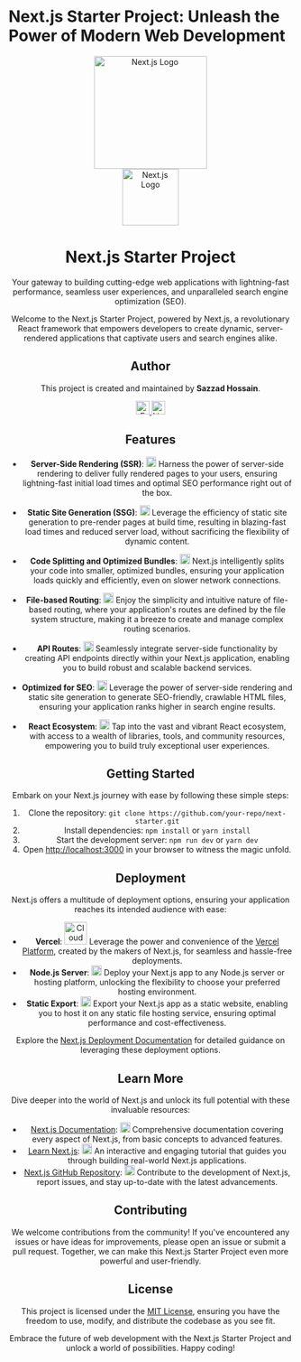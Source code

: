 # Next.js Starter Project: Unleash the Power of Modern Web Development


<div align="center">
  <img src="https://nextjs.org/static/blog/next-14/twitter-card.png" alt="Next.js Logo" width="200" />

<div align="center">
  <img src="https://raw.githubusercontent.com/remojansen/logo.ts/master/ts.png" alt="Next.js Logo" width="100" />
  <h1>Next.js Starter Project</h1>
  <p>Your gateway to building cutting-edge web applications with lightning-fast performance, seamless user experiences, and unparalleled search engine optimization (SEO).</p>
</div>

Welcome to the Next.js Starter Project, powered by Next.js, a revolutionary React framework that empowers developers to create dynamic, server-rendered applications that captivate users and search engines alike.

## Author

This project is created and maintained by <b>Sazzad Hossain</b>.

<div align="center">
  <a href="mailto:sazzad.utm@gmail.com">
    <img src="https://img.icons8.com/color/48/000000/gmail-new.png" alt="Email" width="24" />
  </a>
  <a href="https://www.linkedin.com/in/hsazzad/">
    <img src="https://img.icons8.com/color/48/000000/linkedin.png" alt="LinkedIn" width="24" />
  </a>
</div>

## Features

- **Server-Side Rendering (SSR)**: <img src="https://img.icons8.com/color/24/000000/server.png" alt="Server" width="18" /> Harness the power of server-side rendering to deliver fully rendered pages to your users, ensuring lightning-fast initial load times and optimal SEO performance right out of the box.

- **Static Site Generation (SSG)**: <img src="https://img.icons8.com/color/24/000000/code.png" alt="Static Site" width="18" /> Leverage the efficiency of static site generation to pre-render pages at build time, resulting in blazing-fast load times and reduced server load, without sacrificing the flexibility of dynamic content.

- **Code Splitting and Optimized Bundles**: <img src="https://img.icons8.com/color/24/000000/code.png" alt="Code" width="18" /> Next.js intelligently splits your code into smaller, optimized bundles, ensuring your application loads quickly and efficiently, even on slower network connections.

- **File-based Routing**: <img src="https://img.icons8.com/color/24/000000/route.png" alt="Route" width="18" /> Enjoy the simplicity and intuitive nature of file-based routing, where your application's routes are defined by the file system structure, making it a breeze to create and manage complex routing scenarios.

- **API Routes**: <img src="https://img.icons8.com/color/24/000000/api-settings.png" alt="API" width="18" /> Seamlessly integrate server-side functionality by creating API endpoints directly within your Next.js application, enabling you to build robust and scalable backend services.

- **Optimized for SEO**: <img src="https://img.icons8.com/color/24/000000/search.png" alt="SEO" width="18" /> Leverage the power of server-side rendering and static site generation to generate SEO-friendly, crawlable HTML files, ensuring your application ranks higher in search engine results.

- **React Ecosystem**: <img src="https://img.icons8.com/color/24/000000/react-native.png" alt="React" width="18" /> Tap into the vast and vibrant React ecosystem, with access to a wealth of libraries, tools, and community resources, empowering you to build truly exceptional user experiences.

## Getting Started

Embark on your Next.js journey with ease by following these simple steps:

1. Clone the repository: `git clone https://github.com/your-repo/next-starter.git`
2. Install dependencies: `npm install` or `yarn install`
3. Start the development server: `npm run dev` or `yarn dev`
4. Open [http://localhost:3000](http://localhost:3000) in your browser to witness the magic unfold.

## Deployment

Next.js offers a multitude of deployment options, ensuring your application reaches its intended audience with ease:

- **Vercel**: <img src="https://upload.wikimedia.org/wikipedia/commons/5/5e/Vercel_logo_black.svg" alt="Cloud" width="40" /> Leverage the power and convenience of the [Vercel Platform](https://vercel.com/new?utm_medium=default-template&filter=next.js&utm_source=create-next-app&utm_campaign=create-next-app-readme), created by the makers of Next.js, for seamless and hassle-free deployments.
- **Node.js Server**: <img src="https://upload.wikimedia.org/wikipedia/commons/d/d9/Node.js_logo.svg" alt="Node.js" width="18" /> Deploy your Next.js app to any Node.js server or hosting platform, unlocking the flexibility to choose your preferred hosting environment.
- **Static Export**: <img src="https://img.icons8.com/color/24/000000/export.png" alt="Export" width="18" /> Export your Next.js app as a static website, enabling you to host it on any static file hosting service, ensuring optimal performance and cost-effectiveness.

Explore the [Next.js Deployment Documentation](https://nextjs.org/docs/deployment) for detailed guidance on leveraging these deployment options.

## Learn More

Dive deeper into the world of Next.js and unlock its full potential with these invaluable resources:

- [Next.js Documentation](https://nextjs.org/docs): <img src="https://img.icons8.com/color/24/000000/documentation.png" alt="Documentation" width="18" /> Comprehensive documentation covering every aspect of Next.js, from basic concepts to advanced features.
- [Learn Next.js](https://nextjs.org/learn): <img src="https://img.icons8.com/color/24/000000/training.png" alt="Training" width="18" /> An interactive and engaging tutorial that guides you through building real-world Next.js applications.
- [Next.js GitHub Repository](https://github.com/vercel/next.js/): <img src="https://img.icons8.com/color/24/000000/github.png" alt="GitHub" width="18" /> Contribute to the development of Next.js, report issues, and stay up-to-date with the latest advancements.

## Contributing

We welcome contributions from the community! If you've encountered any issues or have ideas for improvements, please open an issue or submit a pull request. Together, we can make this Next.js Starter Project even more powerful and user-friendly.

## License

This project is licensed under the [MIT License](LICENSE), ensuring you have the freedom to use, modify, and distribute the codebase as you see fit.

Embrace the future of web development with the Next.js Starter Project and unlock a world of possibilities. Happy coding!
